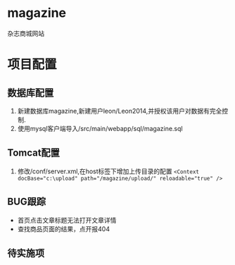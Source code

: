 # magazine
杂志商城网站

# 项目配置

## 数据库配置
1. 新建数据库magazine,新建用户leon/Leon2014,并授权该用户对数据有完全控制.
2. 使用mysql客户端导入/src/main/webapp/sql/magazine.sql

## Tomcat配置
1. 修改/conf/server.xml,在host标签下增加上传目录的配置
`<Context docBase="c:\upload" path="/magazine/upload/" reloadable="true" />`

## BUG跟踪
- 首页点击文章标题无法打开文章详情
- 查找商品页面的结果，点开报404


## 待实施项

